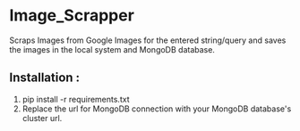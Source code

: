 # Image_Scrapper
Scraps Images from Google Images for the entered string/query and saves the images in the local system and MongoDB database.
## Installation :
1. pip install -r requirements.txt
2. Replace the url for MongoDB connection with your MongoDB database's cluster url.
   
